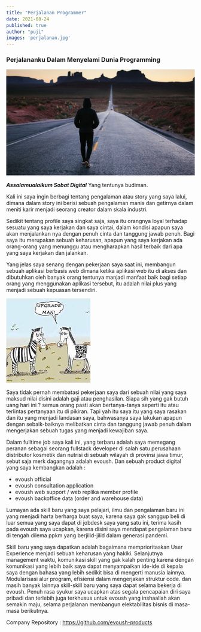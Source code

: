 ```yaml
---
title: "Perjalanan Programmer"
date: 2021-08-24
published: true
author: "puji"
images: 'perjalanan.jpg'
---  
```

### Perjalananku Dalam Menyelami Dunia Programming  
![perjalanan](./perjalanan.jpg)

***Assalamualaikum Sobat Digital***  Yang tentunya budiman.  

Kali ini saya ingin berbagi tentang pengalaman atau story yang saya lalui, dimana dalam story ini berisi sebuah pengalaman manis dan getirnya dalam meniti karir menjadi seorang creator dalam skala industri.

Sedikit tentang profile saya singkat saja, saya itu orangnya loyal terhadap sesuatu yang saya kerjakan dan saya cintai, dalam kondisi apapun saya akan menjalankan nya dengan penuh cinta dan tanggung jawab penuh. Bagi saya itu merupakan sebuah keharusan, apapun yang saya kerjakan ada orang-orang yang menunggu atau mengharapkan hasil terbaik dari apa yang saya kerjakan dan jalankan.  

Yang jelas saya senang dengan pekerjaan saya saat ini, membangun sebuah aplikasi berbasis web dimana ketika aplikasi web itu di akses dan dibutuhkan oleh banyak orang tentunya manjadi manfaat baik bagi setiap orang yang menggunakan aplikasi tersebut, itu adalah nilai plus yang menjadi sebuah kepuasan tersendiri.  

![upgrade](./upgrade-man.jpg)  

Saya tidak pernah membatasi pekerjaan saya dari sebuah nilai yang saya maksud nilai disini adalah gaji atau penghasilan. Siapa sih yang gak butuh uang hari ini ? semua orang pasti akan bertanya-tanya seperti itu atau terlintas pertanyaan itu di pikiran. Tapi yah itu saya itu yang saya rasakan dan itu yang menjadi landasan saya, bahwasanya saya lakukan apapun dengan sebaik-baiknya melibatkan cinta dan tanggung jawab penuh dalam mengerjakan sebuah tugas yang menjadi kewajiban saya.  

Dalam fulltime job saya kali ini, yang terbaru adalah saya memegang peranan sebagai seorang fullstack developer di salah satu perusahaan distributor kosmetik dan nutrisi di sebuah wilayah di provinsi jawa timur, sebut saja merk dagangnya adalah evoush. Dan sebuah product digital yang saya kembangkan adalah :  

- evoush official
- evoush consultation application
- evoush web support / web replika member profile  
- evoush backoffice data (order and warehouse data)  

Lumayan ada skill baru yang saya pelajari, ilmu dan pengalaman baru ini yang menjadi harta berharga buat saya, karena saya gak sanggup beli di luar semua yang saya dapat di jobdesk saya yang satu ini, terima kasih pada evoush saya ucapkan, karena disini saya mendapat pengalaman baru di tengah dilema ppkm yang berjilid-jilid dalam generasi pandemi.  

Skill baru yang saya dapatkan adalah bagaimana memprioritaskan User Experience menjadi sebuah keharusan yang hakiki. Selanjutnya management waktu, komunikasi skill yang gak kalah penting karena dengan komunikasi yang lebih baik saya dapat menyampaikan ide-ide di kepala saya dengan bahasa yang lebih sedikit bisa di mengerti manusia lainnya. Modularisasi alur program, efisiensi dalam mengerjakan struktur code. dan masih banyak lainnya skill-skill baru yang saya dapat selama bekerja di evoush. Penuh rasa syukur saya ucapkan atas segala pencapaian diri saya pribadi dan terlebih juga terkhusus untuk evoush yang inshaallah akan semakin maju, selama perjalanan membangun elektabilitas bisnis di masa-masa berikutnya.  

Company Repository : https://github.com/evoush-products
